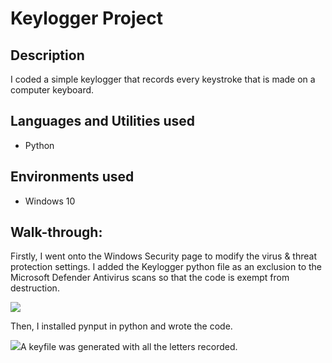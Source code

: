 <h1>Keylogger Project</h1> 

<h2>Description</h2>
<p>I coded a simple keylogger that records every keystroke that is made on a computer keyboard. </p>

<h2>Languages and Utilities used</h2>
<ul>
  <li>Python</li>
</ul>

<h2>Environments used</h2>
<ul>
  <li>Windows 10</li>
</ul>

<h2>Walk-through:</h2>
<p>Firstly, I went onto the Windows Security page to modify the virus & threat protection settings. I added the Keylogger python file as an exclusion to the Microsoft Defender Antivirus scans so that the code is exempt from destruction.</p> 
<img src="https://github.com/inezchong7/Keylogger/assets/106855786/b5bc3019-a427-453b-8de3-ce8482d20052"> 

<p>Then, I installed pynput in python and wrote the code.</p>
<img src="

<p>To test if the code works, I ran it and input random letters to see if a keyfile is generated.</p>
<img src="

<p>A keyfile was generated with all the letters recorded.</p>
<img src="

